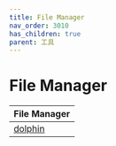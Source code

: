 ```yaml
---
title: File Manager
nav_order: 3010
has_children: true
parent: 工具
---
```



# File Manager

| File Manager |
| --- |
| [dolphin](https://samwhelp.github.io/note-about-kde/read/subject/tool/file-manager/dolphin.html) |
